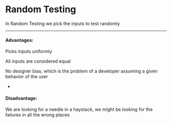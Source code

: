# Random Testing

In Random Testing we pick the inputs to test randomly

***

#### Advantages:

Picks inputs uniformly

All inputs are considered equal

No designer bias, which is the problem of a developer assuming a given behavior of the user

-

#### Disadvantage:

We are looking for a needle in a haystack, we might be looking for the failures in all the wrong places
